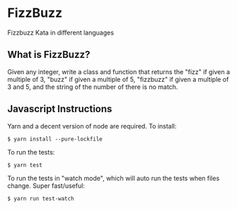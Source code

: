 # FizzBuzz
Fizzbuzz Kata in different languages

## What is FizzBuzz?

Given any integer, write a class and function that returns the "fizz" if
given a multiple of 3, "buzz" if given a multiple of 5, "fizzbuzz" if given a
multiple of 3 and 5, and the string of the number of there is no match.

## Javascript Instructions

Yarn and a decent version of node are required. To install:
```
$ yarn install --pure-lockfile
```

To run the tests:
```
$ yarn test
```

To run the tests in "watch mode", which will auto run the tests when files change. Super fast/useful:
```
$ yarn run test-watch
```
